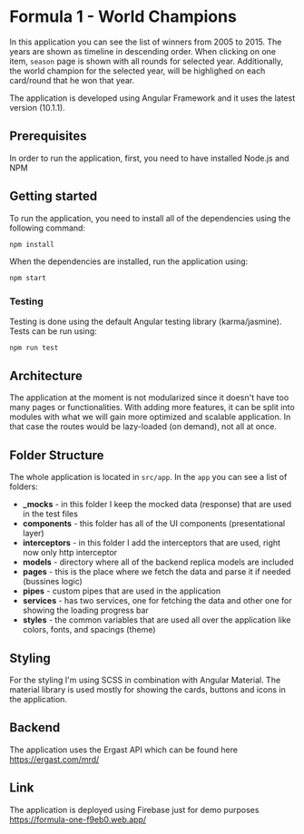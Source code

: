 # Formula 1 - World Champions

In this application you can see the list of winners from 2005 to 2015. The years are shown as timeline in descending order. When clicking on one item, `season` page is shown with all rounds for selected year. Additionally, the world champion for the selected year, will be highlighed on each card/round that he won that year.

The application is developed using Angular Framework and it uses the latest version (10.1.1).

## Prerequisites

In order to run the application, first, you need to have installed Node.js and NPM

## Getting started

To run the application, you need to install all of the dependencies using the following command:

```bash
npm install
```

When the dependencies are installed, run the application using:

```bash
npm start
```

### Testing

Testing is done using the default Angular testing library (karma/jasmine). Tests can be run using:

```bash
npm run test
```

## Architecture

The application at the moment is not modularized since it doesn't have too many pages or functionalities. With adding more features, it can be split into modules with what we will gain more optimized and scalable application. In that case the routes would be lazy-loaded (on demand), not all at once.

## Folder Structure

The whole application is located in `src/app`. In the `app` you can see a list of folders:

- **\_mocks** - in this folder I keep the mocked data (response) that are used in the test files
- **components** - this folder has all of the UI components (presentational layer)
- **interceptors** - in this folder I add the interceptors that are used, right now only http interceptor
- **models** - directory where all of the backend replica models are included
- **pages** - this is the place where we fetch the data and parse it if needed (bussines logic)
- **pipes** - custom pipes that are used in the application
- **services** - has two services, one for fetching the data and other one for showing the loading progress bar
- **styles** - the common variables that are used all over the application like colors, fonts, and spacings (theme)

## Styling

For the styling I'm using SCSS in combination with Angular Material. The material library is used mostly for showing the cards, buttons and icons in the application.

## Backend

The application uses the Ergast API which can be found here https://ergast.com/mrd/

## Link

The application is deployed using Firebase just for demo purposes
https://formula-one-f9eb0.web.app/
